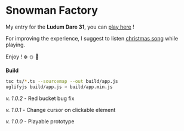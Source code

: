 Snowman Factory
===============

My entry for the **Ludum Dare 31**, you can [play here](http://rozaxe.github.io/winter) !

For improving the experience, I suggest to listen [christmas song](https://www.youtube.com/watch?v=9pvL-SFVcKY) while playing.

Enjoy ! :snowflake: ️:snowman: :christmas_tree:

**Build**

```sh
tsc ts/*.ts --sourcemap --out build/app.js
uglifyjs build/app.js > build/app.min.js
```

*v. 1.0.2* - Red bucket bug fix

*v. 1.0.1* - Change cursor on clickable element

*v. 1.0.0* - Playable prototype
